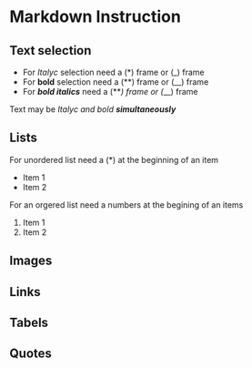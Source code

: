 # Markdown Instruction

## Text selection

* For *Italyc* selection need a (*) frame or (_) frame
* For **bold** selection need a (**) frame or (__) frame
* For ***bold italics*** need a (***) frame or (*__) frame

Text may be *Italyc and bold **simultaneously***

## Lists

For unordered list need a (*) at the beginning of an item

* Item 1
* Item 2

For an orgered list need a numbers at the begining of an items

1. Item 1
2. Item 2

## Images

## Links

## Tabels

## Quotes
